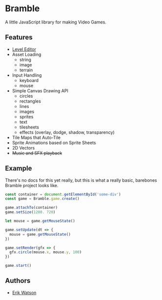# Bramble

A little JavaScript library for making Video Games.

## Features

- [Level Editor](https://github.com/erikwatson/Level-Editor)
- Asset Loading
  - string
  - image
  - terrain
- Input Handling
  - keyboard
  - mouse
- Simple Canvas Drawing API
  - circles
  - rectangles
  - lines
  - images
  - sprites
  - text
  - tilesheets
  - effects (overlay, dodge, shadow, transparency)
- Tile Maps that Auto-Tile
- Sprite Animations based on Sprite Sheets
- 2D Vectors
- ~~Music and SFX playback~~

## Example

There's no docs for this yet really, but this is what a really basic, barebones
Bramble project looks like.

```js
const container = document.getElementById('some-div')
const game = Bramble.game.create()

game.attachTo(container)
game.setSize(1280. 720)

let mouse = game.getMouseState()

game.setUpdate(dt => {
  mouse = game.getMouseState()
})

game.setRender(gfx => {
  gfx.circle(mouse.x, mouse.y, 100)
})

game.start()
```

## Authors

- [Erik Watson](http://erikwatson.me)
